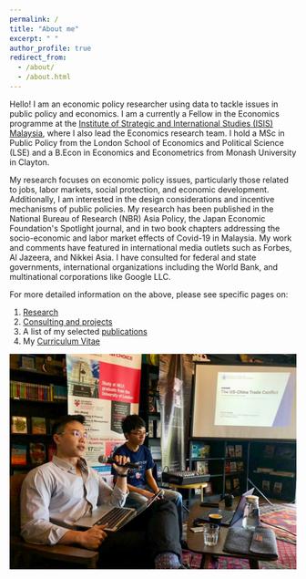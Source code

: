 ```yaml
---
permalink: /
title: "About me"
excerpt: " "
author_profile: true
redirect_from: 
  - /about/
  - /about.html
---
```


Hello! I am an economic policy researcher using data to tackle issues in public policy and economics. I am a currently a Fellow in the Economics programme at the <a href="https://www.isis.org.my/author/calvin">Institute of Strategic and International Studies (ISIS) Malaysia</a>, where I also lead the Economics research team. I hold a MSc in Public Policy from the London School of Economics and Political Science (LSE) and a B.Econ in Economics and Econometrics from Monash University in Clayton. 

My research focuses on economic policy issues, particularly those related to jobs, labor markets, social protection, and economic development. Additionally, I am interested in the design considerations and incentive mechanisms of public policies. My research has been published in the National Bureau of Research (NBR) Asia Policy, the Japan Economic Foundation's Spotlight journal, and in two book chapters addressing the socio-economic and labor market effects of Covid-19 in Malaysia. My work and comments have featured in international media outlets such as Forbes, Al Jazeera, and Nikkei Asia. I have consulted for federal and state governments, international organizations including the World Bank, and multinational corporations like Google LLC.

For more detailed information on the above, please see specific pages on: 
  1. <a href="https://calvinchengkw.github.io/research"> Research</a> 
  2. <a href="https://calvinchengkw.github.io/consulting">Consulting and projects</a>
  3. A list of my selected <a href="https://calvinchengkw.github.io/publications">publications</a> 
  4. My <a href="https://calvinchengkw.github.io/cv">Curriculum Vitae</a>


 <img src="images/pic1.jpg" alt="Lecture to Help University Student Union" class="about-image">
